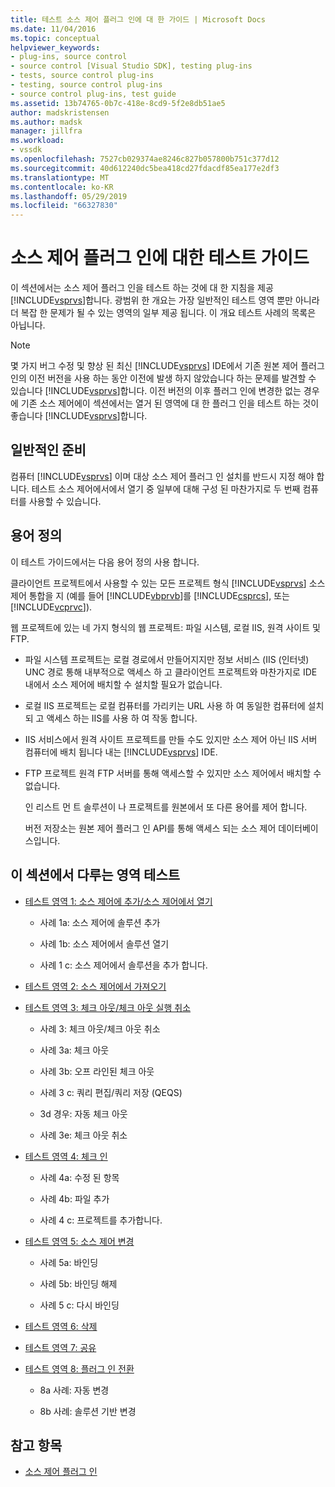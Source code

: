 ```yaml
---
title: 테스트 소스 제어 플러그 인에 대 한 가이드 | Microsoft Docs
ms.date: 11/04/2016
ms.topic: conceptual
helpviewer_keywords:
- plug-ins, source control
- source control [Visual Studio SDK], testing plug-ins
- tests, source control plug-ins
- testing, source control plug-ins
- source control plug-ins, test guide
ms.assetid: 13b74765-0b7c-418e-8cd9-5f2e8db51ae5
author: madskristensen
ms.author: madsk
manager: jillfra
ms.workload:
- vssdk
ms.openlocfilehash: 7527cb029374ae8246c827b057800b751c377d12
ms.sourcegitcommit: 40d612240dc5bea418cd27fdacdf85ea177e2df3
ms.translationtype: MT
ms.contentlocale: ko-KR
ms.lasthandoff: 05/29/2019
ms.locfileid: "66327830"
---
```

# <a name="test-guide-for-source-control-plug-ins"></a>소스 제어 플러그 인에 대한 테스트 가이드
이 섹션에서는 소스 제어 플러그 인을 테스트 하는 것에 대 한 지침을 제공 [!INCLUDE[vsprvs](../../code-quality/includes/vsprvs_md.md)]합니다. 광범위 한 개요는 가장 일반적인 테스트 영역 뿐만 아니라 더 복잡 한 문제가 될 수 있는 영역의 일부 제공 됩니다. 이 개요 테스트 사례의 목록은 아닙니다.

> [!NOTE]
> 몇 가지 버그 수정 및 향상 된 최신 [!INCLUDE[vsprvs](../../code-quality/includes/vsprvs_md.md)] IDE에서 기존 원본 제어 플러그 인의 이전 버전을 사용 하는 동안 이전에 발생 하지 않았습니다 하는 문제를 발견할 수 있습니다 [!INCLUDE[vsprvs](../../code-quality/includes/vsprvs_md.md)]합니다. 이전 버전의 이후 플러그 인에 변경한 없는 경우에 기존 소스 제어에이 섹션에서는 열거 된 영역에 대 한 플러그 인을 테스트 하는 것이 좋습니다 [!INCLUDE[vsprvs](../../code-quality/includes/vsprvs_md.md)]합니다.

## <a name="common-preparation"></a>일반적인 준비
 컴퓨터 [!INCLUDE[vsprvs](../../code-quality/includes/vsprvs_md.md)] 이며 대상 소스 제어 플러그 인 설치를 반드시 지정 해야 합니다. 테스트 소스 제어에서에서 열기 중 일부에 대해 구성 된 마찬가지로 두 번째 컴퓨터를 사용할 수 있습니다.

## <a name="definition-of-terms"></a>용어 정의
 이 테스트 가이드에서는 다음 용어 정의 사용 합니다.

 클라이언트 프로젝트에서 사용할 수 있는 모든 프로젝트 형식 [!INCLUDE[vsprvs](../../code-quality/includes/vsprvs_md.md)] 소스 제어 통합을 지 (예를 들어 [!INCLUDE[vbprvb](../../code-quality/includes/vbprvb_md.md)]를 [!INCLUDE[csprcs](../../data-tools/includes/csprcs_md.md)], 또는 [!INCLUDE[vcprvc](../../code-quality/includes/vcprvc_md.md)]).

 웹 프로젝트에 있는 네 가지 형식의 웹 프로젝트: 파일 시스템, 로컬 IIS, 원격 사이트 및 FTP.

- 파일 시스템 프로젝트는 로컬 경로에서 만들어지지만 정보 서비스 (IIS (인터넷) UNC 경로 통해 내부적으로 액세스 하 고 클라이언트 프로젝트와 마찬가지로 IDE 내에서 소스 제어에 배치할 수 설치할 필요가 없습니다.

- 로컬 IIS 프로젝트는 로컬 컴퓨터를 가리키는 URL 사용 하 여 동일한 컴퓨터에 설치 되 고 액세스 하는 IIS를 사용 하 여 작동 합니다.

- IIS 서비스에서 원격 사이트 프로젝트를 만들 수도 있지만 소스 제어 아닌 IIS 서버 컴퓨터에 배치 됩니다 내는 [!INCLUDE[vsprvs](../../code-quality/includes/vsprvs_md.md)] IDE.

- FTP 프로젝트 원격 FTP 서버를 통해 액세스할 수 있지만 소스 제어에서 배치할 수 없습니다.

  인 리스트 먼 트 솔루션이 나 프로젝트를 원본에서 또 다른 용어를 제어 합니다.

  버전 저장소는 원본 제어 플러그 인 API를 통해 액세스 되는 소스 제어 데이터베이스입니다.

## <a name="test-areas-covered-in-this-section"></a>이 섹션에서 다루는 영역 테스트

- [테스트 영역 1: 소스 제어에 추가/소스 제어에서 열기](../../extensibility/internals/test-area-1-add-to-open-from-source-control.md)

    - 사례 1a: 소스 제어에 솔루션 추가

    - 사례 1b: 소스 제어에서 솔루션 열기

    - 사례 1 c: 소스 제어에서 솔루션을 추가 합니다.

- [테스트 영역 2: 소스 제어에서 가져오기](../../extensibility/internals/test-area-2-get-from-source-control.md)

- [테스트 영역 3: 체크 아웃/체크 아웃 실행 취소](../../extensibility/internals/test-area-3-check-out-undo-checkout.md)

    - 사례 3: 체크 아웃/체크 아웃 취소

    - 사례 3a: 체크 아웃

    - 사례 3b: 오프 라인된 체크 아웃

    - 사례 3 c: 쿼리 편집/쿼리 저장 (QEQS)

    - 3d 경우: 자동 체크 아웃

    - 사례 3e: 체크 아웃 취소

- [테스트 영역 4: 체크 인](../../extensibility/internals/test-area-4-check-in.md)

    - 사례 4a: 수정 된 항목

    - 사례 4b: 파일 추가

    - 사례 4 c: 프로젝트를 추가합니다.

- [테스트 영역 5: 소스 제어 변경](../../extensibility/internals/test-area-5-change-source-control.md)

    - 사례 5a: 바인딩

    - 사례 5b: 바인딩 해제

    - 사례 5 c: 다시 바인딩

- [테스트 영역 6: 삭제](../../extensibility/internals/test-area-6-delete.md)

- [테스트 영역 7: 공유](../../extensibility/internals/test-area-7-share.md)

- [테스트 영역 8: 플러그 인 전환](../../extensibility/internals/test-area-8-plug-in-switching.md)

    - 8a 사례: 자동 변경

    - 8b 사례: 솔루션 기반 변경

## <a name="see-also"></a>참고 항목
- [소스 제어 플러그 인](../../extensibility/source-control-plug-ins.md)